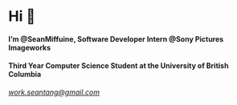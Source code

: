 # Hi :wave:
#### I’m @SeanMiffuine, Software Developer Intern @Sony Pictures Imageworks
#### Third Year Computer Science Student at the University of British Columbia

*work.seantang@gmail.com*  
 
<!---
SeanMiffuine/SeanMiffuine is a ✨ special ✨ repository because its `README.md` (this file) appears on your GitHub profile.
You can click the Preview link to take a look at your changes.
--->
